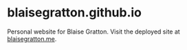 # blaisegratton.github.io

Personal website for Blaise Gratton. Visit the deployed site at [blaisegratton.me](http://blaisegratton.me).
